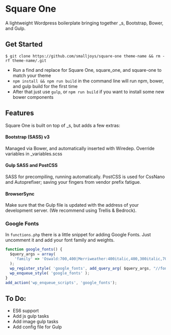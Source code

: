 # Square One

A lightweight Wordpress boilerplate bringing together _s, Bootstrap, Bower, and Gulp.

## Get Started

`$ git clone https://github.com/smalljoys/square-one theme-name && rm -rf theme-name/.git`

- Run a find and replace for Square One, square_one, and square-one to match your theme
- `npm install && npm run build` in the command line will run npm, bower, and gulp build for the first time
- After that just use `gulp`, or `npm run build` if you want to install some new bower components

## Features

Square One is built on top of _s, but adds a few extras:

#### Bootstrap (SASS) v3
Managed via Bower, and automatically inserted with Wiredep. Override variables in _variables.scss

#### Gulp SASS and PostCSS
SASS for precompiling, running automatically. PostCSS is used for CssNano and Autoprefixer; saving your fingers from vendor prefix fatigue.

#### BrowserSync
Make sure that the Gulp file is updated with the address of your development server. (We recommend using Trellis & Bedrock).

### Google Fonts
In `functions.php` there is a little snippet for adding Google Fonts. Just uncomment it and add your font family and weights.

```js
function google_fonts() {
  $query_args = array(
    'family' => 'Oswald:700,400|Merriweather:400italic,400,300italic,700'
  );
  wp_register_style( 'google_fonts', add_query_arg( $query_args, "//fonts.googleapis.com/css" ), array(), null );
  wp_enqueue_style( 'google_fonts' );
}
add_action('wp_enqueue_scripts', 'google_fonts');
```

## To Do:
- ES6 support
- Add js gulp tasks
- Add image gulp tasks
- Add config file for Gulp
